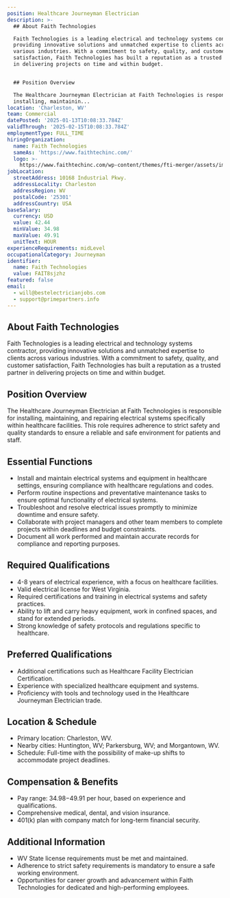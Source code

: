 ```yaml
---
position: Healthcare Journeyman Electrician
description: >-
  ## About Faith Technologies

  Faith Technologies is a leading electrical and technology systems contractor,
  providing innovative solutions and unmatched expertise to clients across
  various industries. With a commitment to safety, quality, and customer
  satisfaction, Faith Technologies has built a reputation as a trusted partner
  in delivering projects on time and within budget.


  ## Position Overview

  The Healthcare Journeyman Electrician at Faith Technologies is responsible for
  installing, maintainin...
location: 'Charleston, WV'
team: Commercial
datePosted: '2025-01-13T10:08:33.784Z'
validThrough: '2025-02-15T10:08:33.784Z'
employmentType: FULL_TIME
hiringOrganization:
  name: Faith Technologies
  sameAs: 'https://www.faithtechinc.com/'
  logo: >-
    https://www.faithtechinc.com/wp-content/themes/fti-merger/assets/images/logos/logo-fti.svg
jobLocation:
  streetAddress: 10168 Industrial Pkwy.
  addressLocality: Charleston
  addressRegion: WV
  postalCode: '25301'
  addressCountry: USA
baseSalary:
  currency: USD
  value: 42.44
  minValue: 34.98
  maxValue: 49.91
  unitText: HOUR
experienceRequirements: midLevel
occupationalCategory: Journeyman
identifier:
  name: Faith Technologies
  value: FAIT8sjzhz
featured: false
email:
  - will@bestelectricianjobs.com
  - support@primepartners.info
---
```




## About Faith Technologies
Faith Technologies is a leading electrical and technology systems contractor, providing innovative solutions and unmatched expertise to clients across various industries. With a commitment to safety, quality, and customer satisfaction, Faith Technologies has built a reputation as a trusted partner in delivering projects on time and within budget.

## Position Overview
The Healthcare Journeyman Electrician at Faith Technologies is responsible for installing, maintaining, and repairing electrical systems specifically within healthcare facilities. This role requires adherence to strict safety and quality standards to ensure a reliable and safe environment for patients and staff.

## Essential Functions
- Install and maintain electrical systems and equipment in healthcare settings, ensuring compliance with healthcare regulations and codes.
- Perform routine inspections and preventative maintenance tasks to ensure optimal functionality of electrical systems.
- Troubleshoot and resolve electrical issues promptly to minimize downtime and ensure safety.
- Collaborate with project managers and other team members to complete projects within deadlines and budget constraints.
- Document all work performed and maintain accurate records for compliance and reporting purposes.

## Required Qualifications
- 4-8 years of electrical experience, with a focus on healthcare facilities.
- Valid electrical license for West Virginia.
- Required certifications and training in electrical systems and safety practices.
- Ability to lift and carry heavy equipment, work in confined spaces, and stand for extended periods.
- Strong knowledge of safety protocols and regulations specific to healthcare.

## Preferred Qualifications
- Additional certifications such as Healthcare Facility Electrician Certification.
- Experience with specialized healthcare equipment and systems.
- Proficiency with tools and technology used in the Healthcare Journeyman Electrician trade.

## Location & Schedule
- Primary location: Charleston, WV.
- Nearby cities: Huntington, WV; Parkersburg, WV; and Morgantown, WV.
- Schedule: Full-time with the possibility of make-up shifts to accommodate project deadlines.

## Compensation & Benefits
- Pay range: $34.98-$49.91 per hour, based on experience and qualifications.
- Comprehensive medical, dental, and vision insurance.
- 401(k) plan with company match for long-term financial security.

## Additional Information
- WV State license requirements must be met and maintained.
- Adherence to strict safety requirements is mandatory to ensure a safe working environment.
- Opportunities for career growth and advancement within Faith Technologies for dedicated and high-performing employees.
